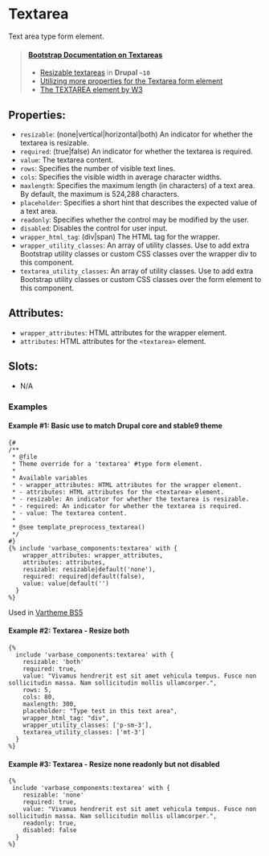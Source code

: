 # Textarea

Text area type form element.

> #### [Bootstrap Documentation on Textareas](https://getbootstrap.com/docs/5.3/forms/floating-labels/#textareas)
> * [Resizable textareas](https://git.drupalcode.org/project/drupal/-/blob/10.1.x/core/modules/system/css/components/resize.module.css) in **Drupal `~10`**
> * [Utilizing more properties for the Textarea form element](https://git.drupalcode.org/project/drupal/-/blob/10.1.x/core/includes/form.inc#L382)
> * [The TEXTAREA element by W3](https://www.w3.org/TR/html401/interact/forms.html#h-17.7)


## Properties:
* `resizable`: (none|vertical|horizontal|both) An indicator for whether the textarea is resizable.
* `required`: (true|false) An indicator for whether the textarea is required.
* `value`: The textarea content.
* `rows`: Specifies the number of visible text lines.
* `cols`: Specifies the visible width in average character widths.
* `maxlength`: Specifies the maximum length (in characters) of a text area. By default, the maximum is 524,288 characters.
* `placeholder`: Specifies a short hint that describes the expected value of a text area.
* `readonly`: Specifies whether the control may be modified by the user.
* `disabled`: Disables the control for user input.
* `wrapper_html_tag`: (div|span) The HTML tag for the wrapper.
* `wrapper_utility_classes`: An array of utility classes. Use to add extra Bootstrap utility classes or custom CSS classes over the wrapper div to this component.
* `textarea_utility_classes`: An array of utility classes. Use to add extra Bootstrap utility classes or custom CSS classes over the form element to this component.

## Attributes:
* `wrapper_attributes`: HTML attributes for the wrapper element.
* `attributes`: HTML attributes for the `<textarea>` element.

## Slots:
* N/A


### Examples

#### Example #1: Basic use to match Drupal core and stable9 theme
```
{#
/**
 * @file
 * Theme override for a 'textarea' #type form element.
 *
 * Available variables
 * - wrapper_attributes: HTML attributes for the wrapper element.
 * - attributes: HTML attributes for the <textarea> element.
 * - resizable: An indicator for whether the textarea is resizable.
 * - required: An indicator for whether the textarea is required.
 * - value: The textarea content.
 *
 * @see template_preprocess_textarea()
 */
#}
{% include 'varbase_components:textarea' with {
    wrapper_attributes: wrapper_attributes,
    attributes: attributes,
    resizable: resizable|default('none'),
    required: required|default(false),
    value: value|default('')
  }
%}
```
Used in [Vartheme BS5](https://github.com/Vardot/vartheme_bs5/blob/3.0.x/templates/form/textarea.html.twig)

#### Example #2: Textarea - Resize both
```
{%
  include 'varbase_components:textarea' with {
    resizable: 'both'
    required: true,
    value: "Vivamus hendrerit est sit amet vehicula tempus. Fusce non sollicitudin massa. Nam sollicitudin mollis ullamcorper.",
    rows: 5,
    cols: 80,
    maxlength: 300,
    placeholder: "Type test in this text area",
    wrapper_html_tag: "div",
    wrapper_utility_classes: ['p-sm-3'],
    textarea_utility_classes: ['mt-3']
  } 
%}
```

#### Example #3: Textarea - Resize none readonly but not disabled
```
{%
 include 'varbase_components:textarea' with {
    resizable: 'none'
    required: true,
    value: "Vivamus hendrerit est sit amet vehicula tempus. Fusce non sollicitudin massa. Nam sollicitudin mollis ullamcorper.",
    readonly: true,
    disabled: false
  } 
%}
```
